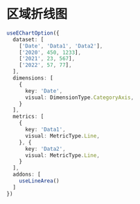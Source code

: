 <script setup>
import LineAreaDemo from './demo/LineAreaDemo.vue'
</script>

# 区域折线图

<LineAreaDemo />

```ts
useEChartOption({
  dataset: [
    ['Date', 'Data1', 'Data2'],
    ['2020', 450, 1233],
    ['2021', 23, 567],
    ['2022', 57, 77],
  ],
  dimensions: [
    {
      key: 'Date',
      visual: DimensionType.CategoryAxis,
    }
  ],
  metrics: [
    {
      key: 'Data1',
      visual: MetricType.Line,
    }, {
      key: 'Data2',
      visual: MetricType.Line,
    }
  ],
  addons: [
    useLineArea()
  ]
})
```
